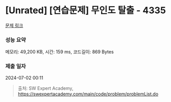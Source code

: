 # [Unrated] [연습문제] 무인도 탈출 - 4335

[문제 링크](https://swexpertacademy.com/main/code/problem/problemDetail.do?contestProbId=AWL6HGz6Ai4DFAUY)

### 성능 요약

메모리: 49,200 KB, 시간: 159 ms, 코드길이: 869 Bytes

### 제출 일자

2024-07-02 00:11

> 출처: SW Expert Academy, https://swexpertacademy.com/main/code/problem/problemList.do
